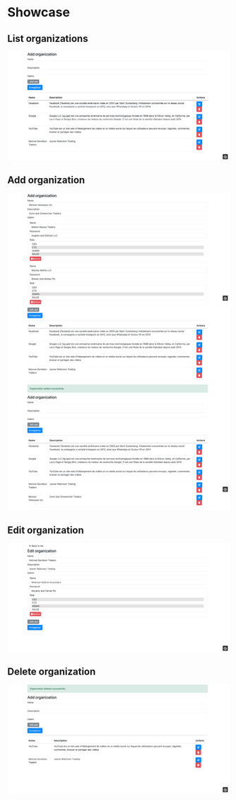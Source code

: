 # Showcase

## List organizations

<img src="docs/images/img.png" alt="">

## Add organization

<img src="docs/images/img_1.png" alt="">

<img src="docs/images/img_2.png" alt="">

## Edit organization

<img src="docs/images/img_3.png" alt="">

## Delete organization

<img src="docs/images/img_4.png" alt="">
